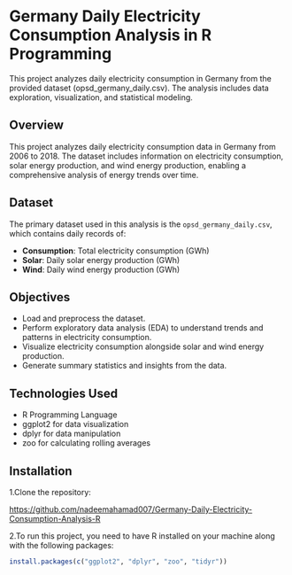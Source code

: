 # Germany Daily Electricity Consumption Analysis in R Programming
This project analyzes daily electricity consumption in Germany from the provided dataset (opsd_germany_daily.csv). The analysis includes data exploration, visualization, and statistical modeling.
## Overview
This project analyzes daily electricity consumption data in Germany from 2006 to 2018. The dataset includes information on electricity consumption, solar energy production, and wind energy production, enabling a comprehensive analysis of energy trends over time.

## Dataset
The primary dataset used in this analysis is the `opsd_germany_daily.csv`, which contains daily records of:
- **Consumption**: Total electricity consumption (GWh)
- **Solar**: Daily solar energy production (GWh)
- **Wind**: Daily wind energy production (GWh)

## Objectives
- Load and preprocess the dataset.
- Perform exploratory data analysis (EDA) to understand trends and patterns in electricity consumption.
- Visualize electricity consumption alongside solar and wind energy production.
- Generate summary statistics and insights from the data.

## Technologies Used
- R Programming Language
- ggplot2 for data visualization
- dplyr for data manipulation
- zoo for calculating rolling averages

## Installation
1.Clone the repository:

https://github.com/nadeemahamad007/Germany-Daily-Electricity-Consumption-Analysis-R

2.To run this project, you need to have R installed on your machine along with the following packages:
```R
install.packages(c("ggplot2", "dplyr", "zoo", "tidyr"))
